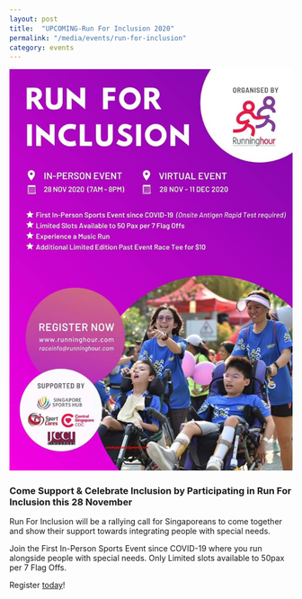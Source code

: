 ```yaml
---
layout: post
title:  "UPCOMING-Run For Inclusion 2020"
permalink: "/media/events/run-for-inclusion"
category: events
---
```


![Run For Inclusion](/images/Run_For_Inclusion.jpg)

### Come Support & Celebrate Inclusion by Participating in Run For Inclusion this 28 November

Run For Inclusion will be a rallying call for Singaporeans to come together and show their support towards integrating people with special needs.

Join the First In-Person Sports Event since COVID-19 where you run alongside people with special needs. Only Limited slots available to 50pax per 7 Flag Offs.

Register [today](https://runninghour.com/registration)!

